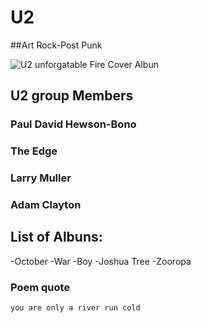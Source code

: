 # U2 
##Art Rock-Post Punk


![U2 unforgatable Fire Cover Albun](https://upload.wikimedia.org/wikipedia/en/a/a0/The_Unforgettable_Fire.png)


## U2 group Members
### Paul David Hewson-Bono
### The Edge
### Larry Muller
### Adam Clayton

## List of Albuns:
 
-October
-War
-Boy
-Joshua Tree
-Zooropa

### Poem quote
`you are only a river run cold`